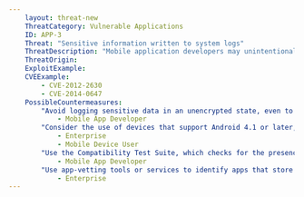 ```yaml
---
    layout: threat-new
    ThreatCategory: Vulnerable Applications
    ID: APP-3
    Threat: "Sensitive information written to system logs"
    ThreatDescription: "Mobile application developers may unintentionally expose sensitive information by storing it in system logs designed to troubleshoot problems. An example would be logging the username and password for a failed user-to-app authentication attempt. An attacker with access to the system log would gain unauthorized access to the information."
    ThreatOrigin:
    ExploitExample:
    CVEExample:
        - CVE-2012-2630
        - CVE-2014-0647
    PossibleCountermeasures:
        "Avoid logging sensitive data in an unencrypted state, even to files internal to the app, as these files may be exposed in backups or direct access to the device's file system.":
            - Mobile App Developer
        "Consider the use of devices that support Android 4.1 or later, in which apps can no longer access the system log (other than reading log entries added by the app itself).":
            - Enterprise
            - Mobile Device User
        "Use the Compatibility Test Suite, which checks for the presence of potentially sensitive information in the system logs; See https://source.android.com/security/overview/implement.html.":
            - Mobile App Developer
        "Use app-vetting tools or services to identify apps that store sensitive information in system logs or other unsecure storage locations.":
            - Enterprise
---
```

